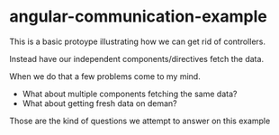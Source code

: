 angular-communication-example
=============================

This is a basic protoype illustrating how we can get rid of controllers. 

Instead have our independent components/directives fetch the data. 

When we do that a few problems come to my mind. 

- What about multiple components fetching the same data? 
- What about getting fresh data on deman?

Those are the kind of questions we attempt to answer on this example
